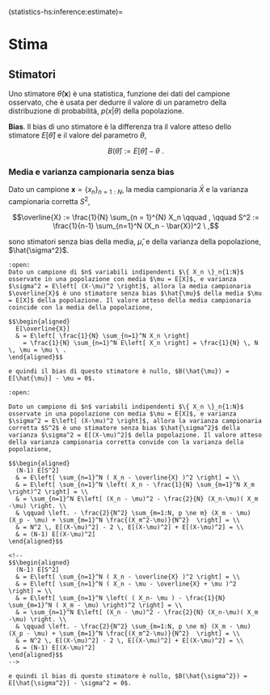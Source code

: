 (statistics-hs:inference:estimate)=
# Stima

## Stimatori 
Uno stimatore $\hat{\theta}(\mathbf{x})$ è una statistica, funzione dei dati del campione osservato, che è usata per dedurre il valore di un parametro della distribuzione di probabilità, $p(x|\theta)$ della popolazione.

**Bias**. Il bias di uno stimatore è la differenza tra il valore atteso dello stimatore $E[ \hat{\theta} ]$ e il valore del parametro $\theta$,

$$B(\hat{\theta}) := E[ \hat{\theta} ] - \theta \ .$$

### Media e varianza campionaria senza bias
Dato un campione $\mathbf{x} = \{ x_n \}_{n=1:N}$, la media campionaria $\bar{X}$ e la varianza campionaria corretta $S^2$,

$$\overline{X} := \frac{1}{N} \sum_{n = 1}^{N} X_n \qquad , \qquad S^2 := \frac{1}{n-1} \sum_{n=1}^N (X_n - \bar{X})^2 \ ,$$

sono stimatori senza bias della media, $\hat{\mu}$, e della varianza della popolazione, $\hat{\sigma^2}$.

```{dropdown} Dimostrazione per la media
:open:
Dato un campione di $n$ variabili indipendenti $\{ X_n \}_n{1:N}$ osservate in una popolazione con media $\mu = E[X]$, e varianza $\sigma^2 = E\left[ (X-\mu)^2 \right]$, allora la media campionaria $\overline{X}$ è uno stimatore senza bias $\hat{\mu}$ della media $\mu = E[X]$ della popolazione. Il valore atteso della media campionaria coincide con la media della popolazione,

$$\begin{aligned}
  E[\overline{X}] 
  & = E\left[ \frac{1}{N} \sum_{n=1}^N X_n \right]
    = \frac{1}{N} \sum_{n=1}^N E\left[ X_n \right] = \frac{1}{N} \, N \, \mu = \mu \ .
\end{aligned}$$

e quindi il bias di questo stimatore è nullo, $B(\hat{\mu}) = E[\hat{\mu}] - \mu = 0$.

```
```{dropdown} Dimostrazione per la varianza
:open:

Dato un campione di $n$ variabili indipendenti $\{ X_n \}_n{1:N}$ osservate in una popolazione con media $\mu = E[X]$, e varianza $\sigma^2 = E\left[ (X-\mu)^2 \right]$, allora la varianza campionaria corretta $S^2$ è uno stimatore senza bias $\hat{\sigma^2}$ della varianza $\sigma^2 = E[(X-\mu)^2]$ della popolazione. Il valore atteso della varianza campionaria corretta convide con la varianza della popolazione,

$$\begin{aligned}
  (N-1) E[S^2] 
  & = E\left[ \sum_{n=1}^N ( X_n - \overline{X} )^2 \right] = \\
  & = E\left[ \sum_{n=1}^N \left( X_n - \frac{1}{N} \sum_{m=1}^N X_m \right)^2 \right] = \\
  & = \sum_{n=1}^N E\left[ (X_n - \mu)^2 - \frac{2}{N} (X_n-\mu)( X_m -\mu) \right. \\
  & \qquad \left. - \frac{2}{N^2} \sum_{m=1:N, p \ne m} (X_m - \mu)(X_p - \mu) + \sum_{m=1}^N \frac{(X_m^2-\mu)}{N^2}  \right] = \\
  & = N^2 \, E[(X-\mu)^2] - 2 \, E[(X-\mu)^2] + E[(X-\mu)^2] = \\
  & = (N-1) E[(X-\mu)^2]
\end{aligned}$$

<!--
$$\begin{aligned}
  (N-1) E[S^2] 
  & = E\left[ \sum_{n=1}^N ( X_n - \overline{X} )^2 \right] = \\
  & = E\left[ \sum_{n=1}^N ( X_n - \mu - \overline{X} + \mu )^2 \right] = \\
  & = E\left[ \sum_{n=1}^N \left( ( X_n- \mu ) - \frac{1}{N} \sum_{m=1}^N ( X_m - \mu) \right)^2 \right] = \\
  & = \sum_{n=1}^N E\left[ (X_n - \mu)^2 - \frac{2}{N} (X_n-\mu)( X_m -\mu) \right. \\
  & \qquad \left. - \frac{2}{N^2} \sum_{m=1:N, p \ne m} (X_m - \mu)(X_p - \mu) + \sum_{m=1}^N \frac{(X_m^2-\mu)}{N^2}  \right] = \\
  & = N^2 \, E[(X-\mu)^2] - 2 \, E[(X-\mu)^2] + E[(X-\mu)^2] = \\
  & = (N-1) E[(X-\mu)^2]
\end{aligned}$$
-->

e quindi il bias di questo stimatore è nullo, $B(\hat{\sigma^2}) = E[\hat{\sigma^2}] - \sigma^2 = 0$.

```

